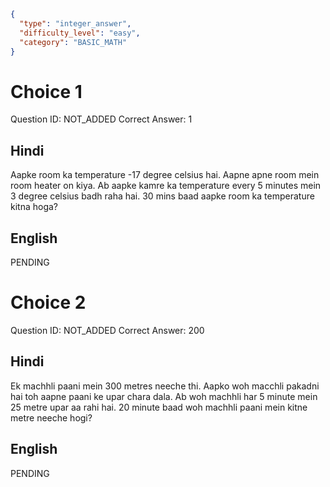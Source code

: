 ```json
{
  "type": "integer_answer",
  "difficulty_level": "easy",
  "category": "BASIC_MATH"
}
```

# Choice 1
Question ID: NOT_ADDED
Correct Answer: 1

## Hindi
Aapke room ka temperature -17 degree celsius hai. Aapne apne room mein room heater on kiya. Ab aapke kamre ka temperature every 5 minutes mein 3 degree celsius badh raha hai. 30 mins baad aapke room ka temperature kitna hoga?

## English
PENDING

# Choice 2
Question ID: NOT_ADDED
Correct Answer: 200

## Hindi
Ek machhli paani mein 300 metres neeche thi. Aapko woh macchli pakadni hai toh aapne paani ke upar chara dala. Ab woh machhli har 5 minute mein 25 metre upar aa rahi hai. 20 minute baad woh machhli paani mein kitne metre neeche hogi?

## English
PENDING
